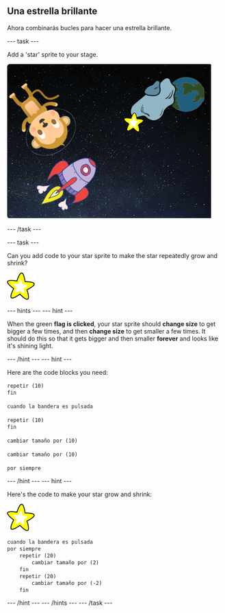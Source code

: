## Una estrella brillante

Ahora combinarás bucles para hacer una estrella brillante.

\--- task \---

Add a 'star' sprite to your stage.

![Adding a star sprite](images/space-star-sprite.png)

\--- /task \---

\--- task \---

Can you add code to your star sprite to make the star repeatedly grow and shrink?

![Testing a shining star](images/sprite-star.png)

\--- hints \--- \--- hint \---

When the green **flag is clicked**, your star sprite should **change size** to get bigger a few times, and then **change size** to get smaller a few times. It should do this so that it gets bigger and then smaller **forever** and looks like it's shining light.

\--- /hint \--- \--- hint \---

Here are the code blocks you need:

```blocks3
repetir (10)
fin

cuando la bandera es pulsada

repetir (10)
fin

cambiar tamaño por (10)

cambiar tamaño por (10)

por siempre
```

\--- /hint \--- \--- hint \---

Here's the code to make your star grow and shrink:

![Star sprite](images/sprite-star.png)

```blocks3
cuando la bandera es pulsada
por siempre
    repetir (20)
        cambiar tamaño por (2)
    fin
    repetir (20)
        cambiar tamaño por (-2)
    fin

```

\--- /hint \--- \--- /hints \--- \--- /task \---